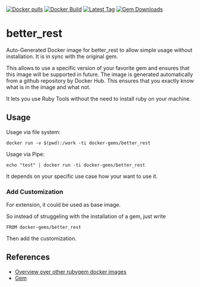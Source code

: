 [![Docker pulls](https://img.shields.io/docker/pulls/rubygem/better_rest.svg)](https://hub.docker.com/r/rubygem/better_rest/)
[![Docker Build](https://img.shields.io/docker/automated/rubygem/better_rest.svg)](https://hub.docker.com/r/rubygem/better_rest/)
[![Latest Tag](https://img.shields.io/github/tag/docker-rubygem/better_rest.svg)](https://hub.docker.com/r/rubygem/better_rest/)
[![Gem Downloads](https://img.shields.io/gem/dt/better_rest.svg)](https://rubygems.org/gems/better_rest/)
# better_rest

Auto-Generated Docker image for better_rest to allow simple usage without installation.
It is in sync with the original gem.

This allows to use a specific version of your favorite gem and ensures that this image will be supported in future.
The image is generated automatically from a github repository by Docker Hub.
This ensures that you exactly know what is in the image and what not.

It lets you use Ruby Tools without the need to install ruby on your machine.

## Usage

Usage via file system:

`docker run -v $(pwd):/work -ti docker-gems/better_rest`

Usage via Pipe:

`echo "test" | docker run -ti docker-gems/better_rest`

It depends on your specific use case how your want to use it.

### Add Customization

For extension, it could be used as base image.

So instead of struggeling with the installation of a gem, just write

`FROM docker-gems/better_rest`

Then add the customization.

## References

 - [Overview over other rubygem docker images](https://github.com/thinkbot/docker-rubygem)
 - [Gem](https://rubygems.org/gems/better_rest/)
